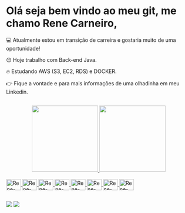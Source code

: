 # Olá seja bem vindo ao meu git, me chamo Rene Carneiro,

💻 Atualmente estou em transição de carreira e gostaria muito de uma oportunidade!

<p>😊 Hoje trabalho com Back-end Java.
</p>
<p>🔥 Estudando AWS (S3, EC2, RDS) e DOCKER.
</p>
👉 Fique a vontade e para mais informações de uma olhadinha em meu Linkedin.

##

<div align="center">
  <a href="https://github.com/renecarneiro">
  <img height="180em" src="https://github-readme-stats.vercel.app/api?username=renecarneiro&show_icons=true&theme=dracula&include_all_commits=true&count_private=true"/>
  <img height="180em" src="https://github-readme-stats.vercel.app/api/top-langs/?username=renecarneiro&layout=compact&langs_count=5&theme=dracula"/>
</div>
  
  <div style="display: inline_block"><br>
  <img align="center" alt="Rene-java" height="30" width="40" src="https://cdn.jsdelivr.net/gh/devicons/devicon/icons/java/java-original.svg">
  <img align="center" alt="Rene-Postgres" height="30" width="40" src="https://cdn.jsdelivr.net/gh/devicons/devicon/icons/postgresql/postgresql-original.svg">
  <img align="center" alt="Rene-Visualstudio" height="30" width="40" src="https://cdn.jsdelivr.net/gh/devicons/devicon/icons/visualstudio/visualstudio-plain.svg">
  <img align="center" alt="Rene-Visualstudio" height="30" width="40" src="https://cdn.jsdelivr.net/gh/devicons/devicon/icons/spring/spring-original-wordmark.svg">
  <img align="center" alt="Rene-Visualstudio" height="30" width="40" src="https://cdn.jsdelivr.net/gh/devicons/devicon/icons/css3/css3-original.svg">
  <img align="center" alt="Rene-Visualstudio" height="30" width="40" src="https://cdn.jsdelivr.net/gh/devicons/devicon/icons/html5/html5-original.svg">
  <img align="center" alt="Rene-Visualstudio" height="30" width="40" src="https://cdn.jsdelivr.net/gh/devicons/devicon/icons/intellij/intellij-original.svg">
  <img align="center" alt="Rene-Visualstudio" height="30" width="40" src="https://cdn.jsdelivr.net/gh/devicons/devicon/icons/javascript/javascript-original.svg">
</div>
  
  ##
  
<div> 
    <a href="https://www.linkedin.com/in/rene-carneiro/" target="_blank"><img src="https://img.shields.io/badge/-LinkedIn-%230077B5?style=for-the-badge&logo=linkedin&logoColor=white" target="_blank"></a>
    <a href = "mailto:renemelosjc@gmail.com"><img src="https://img.shields.io/badge/Gmail-D14836?style=for-the-badge&logo=gmail&logoColor=white" target="_blank"></a>
</div>





